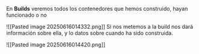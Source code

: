 En **Builds** veremos todos los contenedores que hemos construido, hayan funcionado o no

![[Pasted image 20250616014332.png]]
Si nos metemos a la build nos dará información sobre ella, y lo datos sobre cuando ha sido construida.

![[Pasted image 20250616014420.png]]